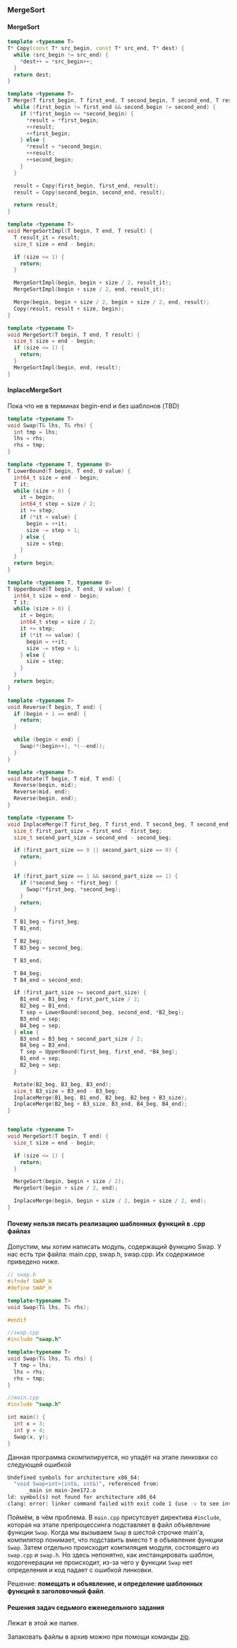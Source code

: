 ### MergeSort

#### MergeSort

```C++
template <typename T>
T* Copy(const T* src_begin, const T* src_end, T* dest) {
  while (src_begin != src_end) {
    *dest++ = *src_begin++;
  }
  return dest;
}

template <typename T>
T Merge(T first_begin, T first_end, T second_begin, T second_end, T result) {
  while (first_begin != first_end && second_begin != second_end) {
    if (*first_begin <= *second_begin) {
      *result = *first_begin;
      ++result;
      ++first_begin;
    } else {
      *result = *second_begin;
      ++result;
      ++second_begin;
    }
  }

  result = Copy(first_begin, first_end, result);
  result = Copy(second_begin, second_end, result);

  return result;
}

template <typename T>
void MergeSortImpl(T begin, T end, T result) {
  T result_it = result;
  size_t size = end - begin;

  if (size <= 1) {
    return;
  }

  MergeSortImpl(begin, begin + size / 2, result_it);
  MergeSortImpl(begin + size / 2, end, result_it);

  Merge(begin, begin + size / 2, begin + size / 2, end, result);
  Copy(result, result + size, begin);
}

template <typename T>
void MergeSort(T begin, T end, T result) {
  size_t size = end - begin;
  if (size <= 1) {
    return;
  }
  MergeSortImpl(begin, end, result);
}
```

#### InplaceMergeSort

Пока что не в терминах begin-end и без шаблонов (TBD)

```C++
template <typename T>
void Swap(T& lhs, T& rhs) {
  int tmp = lhs;
  lhs = rhs;
  rhs = tmp;
}

template <typename T, typename U>
T LowerBound(T begin, T end, U value) {
  int64_t size = end - begin;
  T it;
  while (size > 0) {
    it = begin;
    int64_t step = size / 2;
    it += step;
    if (*it < value) {
      begin = ++it;
      size -= step + 1;
    } else {
      size = step;
    }
  }
  return begin;
}

template <typename T, typename U>
T UpperBound(T begin, T end, U value) {
  int64_t size = end - begin;
  T it;
  while (size > 0) {
    it = begin;
    int64_t step = size / 2;
    it += step;
    if (*it <= value) {
      begin = ++it;
      size -= step + 1;
    } else {
      size = step;
    }
  }
  return begin;
}

template <typename T>
void Reverse(T begin, T end) {
  if (begin + 1 == end) {
    return;
  }

  while (begin < end) {
    Swap(*(begin++), *(--end));
  }
}

template <typename T>
void Rotate(T begin, T mid, T end) {
  Reverse(begin, mid);
  Reverse(mid, end);
  Reverse(begin, end);
}

template <typename T>
void InplaceMerge(T first_beg, T first_end, T second_beg, T second_end) {
  size_t first_part_size = first_end - first_beg;
  size_t second_part_size = second_end - second_beg;

  if (first_part_size == 0 || second_part_size == 0) {
    return;
  }

  if (first_part_size == 1 && second_part_size == 1) {
    if (*second_beg < *first_beg) {
      Swap(*first_beg, *second_beg);
    }
    return;
  }

  T B1_beg = first_beg;
  T B1_end;

  T B2_beg;
  T B3_beg = second_beg;

  T B3_end;

  T B4_beg;
  T B4_end = second_end;

  if (first_part_size >= second_part_size) {
    B1_end = B1_beg + first_part_size / 2;
    B2_beg = B1_end;
    T sep = LowerBound(second_beg, second_end, *B2_beg);
    B3_end = sep;
    B4_beg = sep;
  } else {
    B3_end = B3_beg + second_part_size / 2;
    B4_beg = B3_end;
    T sep = UpperBound(first_beg, first_end, *B4_beg);
    B1_end = sep;
    B2_beg = sep;
  }

  Rotate(B2_beg, B3_beg, B3_end);
  size_t B3_size = B3_end - B3_beg;
  InplaceMerge(B1_beg, B1_end, B2_beg, B2_beg + B3_size);
  InplaceMerge(B2_beg + B3_size, B3_end, B4_beg, B4_end);
}


template <typename T>
void MergeSort(T begin, T end) {
  size_t size = end - begin;

  if (size <= 1) {
    return;
  }

  MergeSort(begin, begin + size / 2);
  MergeSort(begin + size / 2, end);

  InplaceMerge(begin, begin + size / 2, begin + size / 2, end);
}
```

#### Почему нельзя писать реализацию шаблонных функций в .cpp файлах

Допустим, мы хотим написать модуль, содержащий функцию Swap. У нас есть три файла: main.cpp, swap.h, swap.cpp. Их содержимое приведено ниже.
```C++
// swap.h
#ifndef SWAP_H
#define SWAP_H

template<typename T>
void Swap(T& lhs, T& rhs);

#endif

//swap.cpp
#include "swap.h"

template<typename T>
void Swap(T& lhs, T& rhs) {
  T tmp = lhs;
  lhs = rhs;
  rhs = tmp;
}

//main.cpp
#include "swap.h"

int main() {
  int x = 3;
  int y = 4;
  Swap(x, y);
}
```

Данная программа скомпилируется, но упадёт на этапе линковки со следующей ошибкой
```bash
Undefined symbols for architecture x86_64:
  "void Swap<int>(int&, int&)", referenced from:
      _main in main-2ee172.o
ld: symbol(s) not found for architecture x86_64
clang: error: linker command failed with exit code 1 (use -v to see invocation)
```

Поймём, в чём проблема. В `main.cpp` присутсвует директива `#include`, которая на этапе препроцессинга подставляет в файл объявление функции `Swap`. Когда мы вызываем `Swap` в шестой строчке main'а, компилятор понимает, что подставить вместо `T` в объявление функции `Swap`. Затем отдельно происходит компиляция модуля, состоящего из `swap.cpp` и `swap.h`. Но здесь непонятно, как инстанцировать шаблон, кодогенерации не происходит, из-за чего у функции `Swap` нет определения и код падает с ошибкой линковки.

Решение: **помещать и объявление, и определение шаблонных функций в заголовочный файл**. 

#### Решения задач седьмого еженедельного задания

Лежат в этой же папке.

Запаковать файлы в архив можно при помощи команды [zip](https://linuxize.com/post/how-to-zip-files-and-directories-in-linux/).
